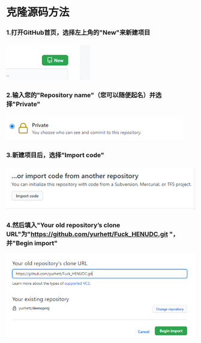# 克隆源码方法

### 1.打开GitHub首页，选择左上角的"New"来新建项目

### ![image-20210723084611499](./image-20210723084611499.png)

### 2.输入您的"Repository name"（您可以随便起名）并选择"Private"

### ![image-20210723084800429](./image-20210723084800429.png)

### 3.新建项目后，选择"Import code"

### ![image-20210723084930069](./image-20210723084930069.png)

### 4.然后填入"Your old repository’s clone URL"为"https://github.com/yurhett/Fuck_HENUDC.git "，并"Begin import"

![image-20210723085243520](./image-20210723085243520.png)